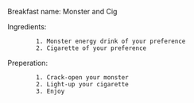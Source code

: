 Breakfast name: Monster and Cig

Ingredients: 
            
            1. Monster energy drink of your preference            
            2. Cigarette of your preference

Preperation:

            1. Crack-open your monster
            2. Light-up your cigarette
            3. Enjoy
